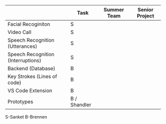 |                                    | Task | Summer Team | Senior Project |
|------------------------------------|------|-------------|----------------|
| Facial Recoginiton                 | S    |             |                |
| Video Call                         | S    |             |                |
| Speech Recognition (Utterances)    | S    |             |                |
| Speech Recognition (Interruptions) | S    |             |                |
| Backend (Database)                 | B    |             |                |
| Key Strokes (Lines of code)        | B    |             |                |
| VS Code Extension                  | B    |             |                |
| Prototypes                         | B / Shandler    |             |                |



S-Sanket
B-Brennen
